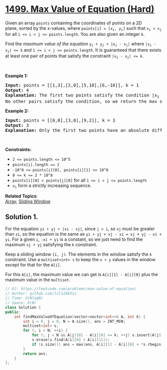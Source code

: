 # [1499. Max Value of Equation (Hard)](https://leetcode.com/problems/max-value-of-equation/)

<p>Given an&nbsp;array <code>points</code> containing the coordinates of points on a 2D plane,&nbsp;sorted by the x-values, where <code>points[i] = [x<sub>i</sub>, y<sub>i</sub>]</code>&nbsp;such that&nbsp;<code>x<sub>i</sub> &lt; x<sub>j</sub></code> for all <code>1 &lt;= i &lt; j &lt;= points.length</code>. You are also given an integer&nbsp;<code>k</code>.</p>

<p>Find the <em>maximum value of the equation </em><code>y<sub>i</sub>&nbsp;+ y<sub>j</sub>&nbsp;+ |x<sub>i</sub>&nbsp;- x<sub>j</sub>|</code>&nbsp;where <code>|x<sub>i</sub>&nbsp;- x<sub>j</sub>|&nbsp;&lt;= k</code>&nbsp;and <code>1 &lt;= i &lt; j &lt;= points.length</code>. It is guaranteed that there exists at least one pair of points that satisfy the constraint <code>|x<sub>i</sub>&nbsp;- x<sub>j</sub>|&nbsp;&lt;= k</code>.</p>

<p>&nbsp;</p>
<p><strong>Example 1:</strong></p>

<pre><strong>Input:</strong> points = [[1,3],[2,0],[5,10],[6,-10]], k = 1
<strong>Output:</strong> 4
<strong>Explanation:</strong> The first two points satisfy the condition |x<sub>i</sub>&nbsp;- x<sub>j</sub>| &lt;= 1 and if we calculate the equation we get 3 + 0 + |1 - 2| = 4. Third and fourth points also satisfy the condition and give a value of 10 + -10 + |5 - 6| = 1.
No other pairs satisfy the condition, so we return the max of 4 and 1.</pre>

<p><strong>Example 2:</strong></p>

<pre><strong>Input:</strong> points = [[0,0],[3,0],[9,2]], k = 3
<strong>Output:</strong> 3
<strong>Explanation: </strong>Only the first two points have an absolute difference of 3 or less in the x-values, and give the value of 0 + 0 + |0 - 3| = 3.
</pre>

<p>&nbsp;</p>
<p><strong>Constraints:</strong></p>

<ul>
	<li><code>2 &lt;= points.length &lt;= 10^5</code></li>
	<li><code>points[i].length == 2</code></li>
	<li><code>-10^8&nbsp;&lt;= points[i][0], points[i][1] &lt;= 10^8</code></li>
	<li><code>0 &lt;= k &lt;= 2 * 10^8</code></li>
	<li><code>points[i][0] &lt; points[j][0]</code>&nbsp;for all&nbsp;<code>1 &lt;= i &lt; j &lt;= points.length</code></li>
	<li><code>x<sub>i</sub></code>&nbsp;form a strictly increasing sequence.</li>
</ul>


**Related Topics**:  
[Array](https://leetcode.com/tag/array/), [Sliding Window](https://leetcode.com/tag/sliding-window/)

## Solution 1.

For the equation `yi + yj + |xi - xj|`, since `j > i`, so `xj` must be greater than `xi`, so the equation is the same as `yi + yj + xj - xi = xj + yj - xi + yi`. For a given `i`, `-xi + yi` is a constant, so we just need to find the maximum `xj + yj` satisfying the `k` constraint.

Keep a sliding window `[i, j)`. The elements in the window satisfy the `k` constraint. Use a `multiset<int> s` to keep the `x + y` values in the window except for that for the `A[i]`.

For this `A[i]`, the maximum value we can get is `A[i][1] - A[i][0]` plus the maximum value in the `multiset`.

```cpp
// OJ: https://leetcode.com/problems/max-value-of-equation/
// Author: github.com/lzl124631x
// Time: O(NlogN)
// Space: O(N)
class Solution {
public:
    int findMaxValueOfEquation(vector<vector<int>>& A, int k) {
        int i = 0, j = 0, N = A.size(), ans = INT_MIN;
        multiset<int> s;
        for (; i < N; ++i) {
            for (; j < N && A[j][0] - A[i][0] <= k; ++j) s.insert(A[j][0] + A[j][1]);
            s.erase(s.find(A[i][0] + A[i][1]));
            if (s.size()) ans = max(ans, A[i][1] - A[i][0] + *s.rbegin());
        }
        return ans;
    }
};
```